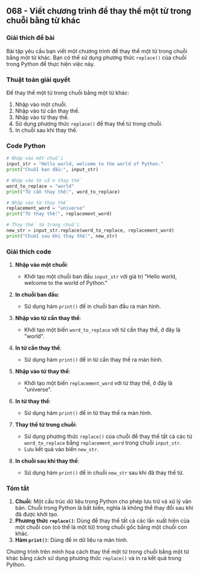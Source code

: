 ## 068 - Viết chương trình để thay thế một từ trong chuỗi bằng từ khác

### Giải thích đề bài

Bài tập yêu cầu bạn viết một chương trình để thay thế một từ trong chuỗi bằng một từ khác. Bạn có thể sử dụng phương thức `replace()` của chuỗi trong Python để thực hiện việc này.

### Thuật toán giải quyết

Để thay thế một từ trong chuỗi bằng một từ khác:

1. Nhập vào một chuỗi.
2. Nhập vào từ cần thay thế.
3. Nhập vào từ thay thế.
4. Sử dụng phương thức `replace()` để thay thế từ trong chuỗi.
5. In chuỗi sau khi thay thế.

### Code Python

```python
# Nhập vào một chuỗi
input_str = "Hello world, welcome to the world of Python."
print("Chuỗi ban đầu:", input_str)

# Nhập vào từ cần thay thế
word_to_replace = "world"
print("Từ cần thay thế:", word_to_replace)

# Nhập vào từ thay thế
replacement_word = "universe"
print("Từ thay thế:", replacement_word)

# Thay thế từ trong chuỗi
new_str = input_str.replace(word_to_replace, replacement_word)
print("Chuỗi sau khi thay thế:", new_str)
```

### Giải thích code

1. **Nhập vào một chuỗi**:

   - Khởi tạo một chuỗi ban đầu `input_str` với giá trị "Hello world, welcome to the world of Python."

2. **In chuỗi ban đầu**:

   - Sử dụng hàm `print()` để in chuỗi ban đầu ra màn hình.

3. **Nhập vào từ cần thay thế**:

   - Khởi tạo một biến `word_to_replace` với từ cần thay thế, ở đây là "world".

4. **In từ cần thay thế**:

   - Sử dụng hàm `print()` để in từ cần thay thế ra màn hình.

5. **Nhập vào từ thay thế**:

   - Khởi tạo một biến `replacement_word` với từ thay thế, ở đây là "universe".

6. **In từ thay thế**:

   - Sử dụng hàm `print()` để in từ thay thế ra màn hình.

7. **Thay thế từ trong chuỗi**:

   - Sử dụng phương thức `replace()` của chuỗi để thay thế tất cả các từ `word_to_replace` bằng `replacement_word` trong chuỗi `input_str`.
   - Lưu kết quả vào biến `new_str`.

8. **In chuỗi sau khi thay thế**:
   - Sử dụng hàm `print()` để in chuỗi `new_str` sau khi đã thay thế từ.

### Tóm tắt

1. **Chuỗi**: Một cấu trúc dữ liệu trong Python cho phép lưu trữ và xử lý văn bản. Chuỗi trong Python là bất biến, nghĩa là không thể thay đổi sau khi đã được khởi tạo.
2. **Phương thức `replace()`**: Dùng để thay thế tất cả các lần xuất hiện của một chuỗi con (có thể là một từ) trong chuỗi gốc bằng một chuỗi con khác.
3. **Hàm `print()`**: Dùng để in dữ liệu ra màn hình.

Chương trình trên minh họa cách thay thế một từ trong chuỗi bằng một từ khác bằng cách sử dụng phương thức `replace()` và in ra kết quả trong Python.
